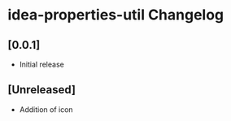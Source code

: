 <!-- Keep a Changelog guide -> https://keepachangelog.com -->

# idea-properties-util Changelog

## [0.0.1]

- Initial release

## [Unreleased]

- Addition of icon
